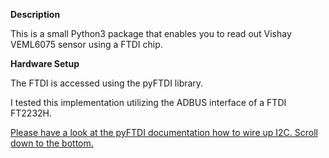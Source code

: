 **Description**

This is a small Python3 package that enables you to read out Vishay VEML6075 sensor using a FTDI chip. 

**Hardware Setup**

The FTDI is accessed using the pyFTDI library.

I tested this implementation utilizing the ADBUS interface of a FTDI FT2232H.

[Please have a look at the pyFTDI documentation how to wire up I2C. Scroll down to the bottom.](https://eblot.github.io/pyftdi/api/i2c.html)